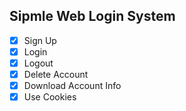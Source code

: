 ## Sipmle Web Login System

- [x] Sign Up
- [x] Login
- [x] Logout
- [x] Delete Account
- [x] Download Account Info
- [x] Use Cookies
